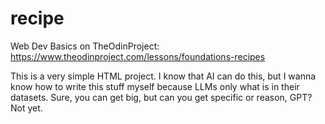 # recipe
Web Dev Basics on TheOdinProject: https://www.theodinproject.com/lessons/foundations-recipes

This is a very simple HTML project. I know that AI can do this, but I wanna know how to write this stuff myself because LLMs only what is in their datasets. Sure, you can get big, but can you get specific or reason, GPT? Not yet. 